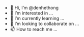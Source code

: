 - 👋 Hi, I’m @denhethong
- 👀 I’m interested in ...
- 🌱 I’m currently learning ...
- 💞️ I’m looking to collaborate on ...
- 📫 How to reach me ...

<!---
denhethong/denhethong is a ✨ special ✨ repository because its `README.md` (this file) appears on your GitHub profile.
You can click the Preview link to take a look at your changes.
--->
